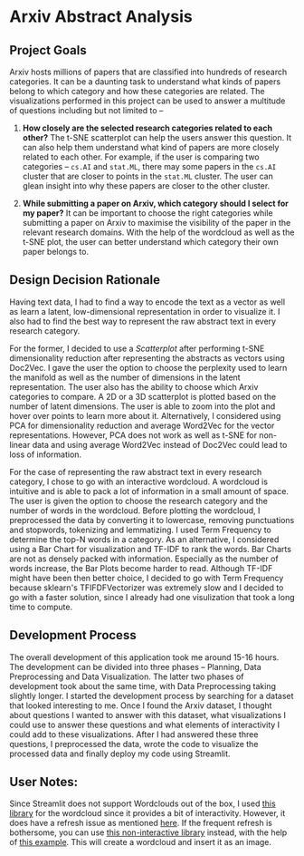 # Arxiv Abstract Analysis

## Project Goals
Arxiv hosts millions of papers that are classified into hundreds of research categories. It can be a daunting task to understand what kinds of papers belong to which category and how these categories are related. The visualizations performed in this project can be used to answer a multitude of questions including but not limited to –  

1. **How closely are the selected research categories related to each other?** The t-SNE scatterplot can help the users answer this question. It can also help them understand what kind of papers are more closely related to each other. For example, if the user is comparing two categories – `cs.AI` and `stat.ML`, there may some papers in the `cs.AI` cluster that are closer to points in the `stat.ML` cluster. The user can glean insight into why these papers are closer to the other cluster.

2. **While submitting a paper on Arxiv, which category should I select for my paper?** It can be important to choose the right categories while submitting a paper on Arxiv to maximise the visibility of the paper in the relevant research domains. With the help of the wordcloud as well as the t-SNE plot, the user can better understand which category their own paper belongs to.  

## Design Decision Rationale
Having text data, I had to find a way to encode the text as a vector as well as learn a latent, low-dimensional representation in order to visualize it. I also had to find the best way to represent the raw abstract text in every research category.  

For the former, I decided to use a _Scatterplot_ after performing t-SNE dimensionality reduction after representing the abstracts as vectors using Doc2Vec. I gave the user the option to choose the perplexity used to learn the manifold as well as the number of dimensions in the latent representation. The user also has the ability to choose which Arxiv categories to compare. A 2D or a 3D scatterplot is plotted based on the number of latent dimensions. The user is able to zoom into the plot and hover over points to learn more about it. Alternatively, I considered using PCA for dimensionality reduction and average Word2Vec for the vector representations. However, PCA does not work as well as t-SNE for non-linear data and using average Word2Vec instead of Doc2Vec could lead to loss of information.

For the case of representing the raw abstract text in every research category, I chose to go with an interactive wordcloud. A wordcloud is intuitive and is able to pack a lot of information in a small amount of space. The user is given the option to choose the research category and the number of words in the wordcloud. Before plotting the wordcloud, I preprocessed the data by converting it to lowercase, removing punctuations and stopwords, tokenizing and lemmatizing. I used Term Frequency to determine the top-N words in a category. As an alternative, I considered using a Bar Chart for visualization and TF-IDF to rank the words. Bar Charts are not as densely packed with information. Especially as the number of words increase, the Bar Plots become harder to read. Although TF-IDF might have been then better choice, I decided to go with Term Frequency because sklearn's TFIFDFVectorizer was extremely slow and I decided to go with a faster solution, since I already had one visulization that took a long time to compute.

## Development Process
The overall development of this application took me around 15-16 hours. The development can be divided into three phases – Planning, Data Preprocessing and Data Visualization. The latter two phases of development took about the same time, with Data Preprocessing taking slightly longer. I started the development process by searching for a dataset that looked interesting to me. Once I found the Arxiv dataset, I thought about questions I wanted to answer with this dataset, what visualizations I could use to answer these questions and what elements of interactivity I could add to these visualizations. After I had answered these three questions, I preprocessed the data, wrote the code to visualize the processed data and finally deploy my code using Streamlit.

## User Notes:
Since Streamlit does not support Wordclouds out of the box, I used [this library](https://github.com/rezaho/streamlit-wordcloud) for the wordcloud since it provides a bit of interactivity. However, it does have a refresh issue as mentioned [here](https://github.com/rezaho/streamlit-wordcloud/issues/2). If the frequent refresh is bothersome, you can use [this non-interactive library](https://github.com/amueller/word_cloud) instead, with the help of [this example](https://discuss.streamlit.io/t/wordcloud/5714/2). This will create a wordcloud and insert it as an image.